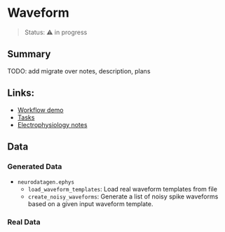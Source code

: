 # Waveform

> Status: :warning: in progress

## Summary
TODO: add migrate over notes, description, plans

## Links:
- [Workflow demo](./demo_waveform.ipynb)
- [Tasks](https://github.com/orgs/holoviz-topics/projects/1/views/1?filterQuery=neuro-labels%3A%22*waveform*%22)
- [Electrophysiology notes](https://github.com/holoviz-topics/neuro/wiki/Electrophysiology-notes)

## Data

### Generated Data
- `neurodatagen.ephys`
  - `load_waveform_templates`: Load real waveform templates from file
  - `create_noisy_waveforms`: Generate a list of noisy spike waveforms based on a given input waveform template.

### Real Data
